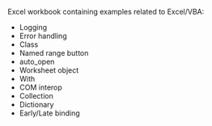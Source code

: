Excel workbook containing examples related to Excel/VBA:
- Logging
- Error handling
- Class
- Named range button
- auto_open
- Worksheet object
- With
- COM interop
- Collection
- Dictionary
- Early/Late binding